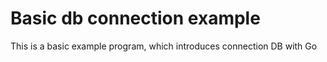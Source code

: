 # Basic db connection example
This is a basic example program, which introduces connection DB with Go


